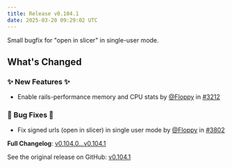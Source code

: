 ```yaml
---
title: Release v0.104.1
date: 2025-03-20 09:29:02 UTC
---
```

Small bugfix for "open in slicer" in single-user mode.

## What's Changed
### ✨ New Features ✨
* Enable rails-performance memory and CPU stats by [@Floppy](https://github.com/Floppy) in [#3212](https://github.com/manyfold3d/manyfold/pull/3212)
### 🐛 Bug Fixes 🐛
* Fix signed urls (open in slicer) in single user mode by [@Floppy](https://github.com/Floppy) in [#3802](https://github.com/manyfold3d/manyfold/pull/3802)


**Full Changelog**: [v0.104.0...v0.104.1](https://github.com/manyfold3d/manyfold/compare/v0.104.0...v0.104.1)

See the original release on GitHub: [v0.104.1](https://github.com/manyfold3d/manyfold/releases/tag/v0.104.1)
